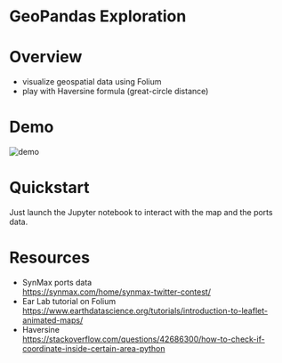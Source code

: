 # GeoPandas Exploration

# Overview

* visualize geospatial data using Folium
* play with Haversine formula (great-circle distance)

# Demo

![demo](docs/demo.gif)

# Quickstart

Just launch the Jupyter notebook to interact with the map and the ports data.

# Resources

* SynMax ports data<br>
https://synmax.com/home/synmax-twitter-contest/
* Ear Lab tutorial on Folium<br>
https://www.earthdatascience.org/tutorials/introduction-to-leaflet-animated-maps/
* Haversine<br>
https://stackoverflow.com/questions/42686300/how-to-check-if-coordinate-inside-certain-area-python

